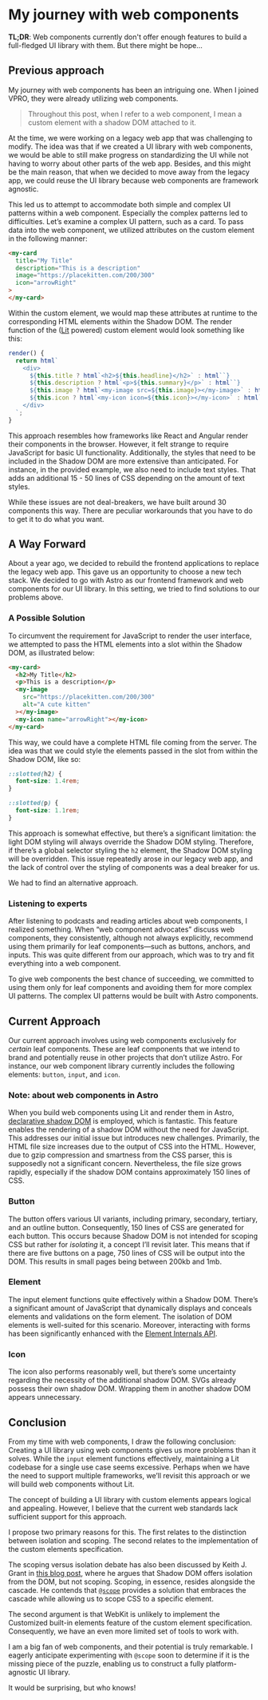 # My journey with web components

**TL;DR**: Web components currently don't offer enough features to
build a full-fledged UI library with them. But there might be hope...

## Previous approach

My journey with web components has been an intriguing one. When I
joined VPRO, they were already utilizing web components.

> Throughout this post, when I refer to a web component, I mean a
> custom element with a shadow DOM attached to it.

At the time, we were working on a legacy web app that was challenging
to modify. The idea was that if we created a UI library with web
components, we would be able to still make progress on standardizing
the UI while not having to worry about other parts of the web app.
Besides, and this might be the main reason, that when we decided to
move away from the legacy app, we could reuse the UI library because
web components are framework agnostic.

This led us to attempt to accommodate both simple and complex UI
patterns within a web component. Especially the complex patterns led
to difficulties. Let’s examine a complex UI pattern, such as a card.
To pass data into the web component, we utilized attributes on the
custom element in the following manner:

```html
<my-card
  title="My Title"
  description="This is a description"
  image="https://placekitten.com/200/300"
  icon="arrowRight"
>
</my-card>
```

Within the custom element, we would map these attributes at runtime to
the corresponding HTML elements within the Shadow DOM. The render
function of the ([Lit](https://lit.dev/) powered) custom element would
look something like this:

```javascript
render() {
  return html`
    <div>
      ${this.title ? html`<h2>${this.headline}</h2>` : html``}
      ${this.description ? html`<p>${this.summary}</p>` : html``}
      ${this.image ? html`<my-image src=${this.image}></my-image>` : html``}
      ${this.icon ? html`<my-icon icon=${this.icon}></my-icon>` : html``}
    </div>
  `;
}
```

This approach resembles how frameworks like React and Angular render
their components in the browser. However, it felt strange to require
JavaScript for basic UI functionality. Additionally, the styles that
need to be included in the Shadow DOM are more extensive than
anticipated. For instance, in the provided example, we also need to
include text styles. That adds an additional 15 - 50 lines of CSS
depending on the amount of text styles.

While these issues are not deal-breakers, we have built around 30
components this way. There are peculiar workarounds that you have to
do to get it to do what you want.

## A Way Forward

About a year ago, we decided to rebuild the frontend applications to
replace the legacy web app. This gave us an opportunity to choose a
new tech stack. We decided to go with Astro as our frontend framework
and web components for our UI library. In this setting, we tried to
find solutions to our problems above.

### A Possible Solution

To circumvent the requirement for JavaScript to render the user
interface, we attempted to pass the HTML elements into a slot within
the Shadow DOM, as illustrated below:

```html
<my-card>
  <h2>My Title</h2>
  <p>This is a description</p>
  <my-image
    src="https://placekitten.com/200/300"
    alt="A cute kitten"
  ></my-image>
  <my-icon name="arrowRight"></my-icon>
</my-card>
```

This way, we could have a complete HTML file coming from the server.
The idea was that we could style the elements passed in the slot from
within the Shadow DOM, like so:

```css
::slotted(h2) {
  font-size: 1.4rem;
}

::slotted(p) {
  font-size: 1.1rem;
}
```

This approach is somewhat effective, but there’s a significant
limitation: the light DOM styling will always override the Shadow DOM
styling. Therefore, if there’s a global selector styling the `h2`
element, the Shadow DOM styling will be overridden. This issue
repeatedly arose in our legacy web app, and the lack of control over
the styling of components was a deal breaker for us.

We had to find an alternative approach.

### Listening to experts

After listening to podcasts and reading articles about web components,
I realized something. When “web component advocates” discuss web
components, they consistently, although not always explicitly,
recommend using them primarily for leaf components—such as buttons,
anchors, and inputs. This was quite different from our approach, which
was to try and fit everything into a web component.

To give web components the best chance of succeeding, we committed to
using them only for leaf components and avoiding them for more complex
UI patterns. The complex UI patterns would be built with Astro
components.

## Current Approach

Our current approach involves using web components exclusively for
_certain_ leaf components. These are leaf components that we intend to
brand and potentially reuse in other projects that don’t utilize
Astro. For instance, our web component library currently includes the
following elements: `button`, `input`, and `icon`.

### Note: about web components in Astro

When you build web components using Lit and render them in Astro,
[declarative shadow DOM](https://web.dev/articles/declarative-shadow-dom)
is employed, which is fantastic. This feature enables the rendering of
a shadow DOM without the need for JavaScript. This addresses our
initial issue but introduces new challenges. Primarily, the HTML file
size increases due to the output of CSS into the HTML. However, due to
gzip compression and smartness from the CSS parser, this is supposedly
not a significant concern. Nevertheless, the file size grows rapidly,
especially if the shadow DOM contains approximately 150 lines of CSS.

### Button

The button offers various UI variants, including primary, secondary,
tertiary, and an outline button. Consequently, 150 lines of CSS are
generated for each button. This occurs because Shadow DOM is not
intended for scoping CSS but rather for _isolating_ it, a concept I’ll
revisit later. This means that if there are five buttons on a page,
750 lines of CSS will be output into the DOM. This results in small
pages being between 200kb and 1mb.

### Element

The input element functions quite effectively within a Shadow DOM.
There’s a significant amount of JavaScript that dynamically displays
and conceals elements and validations on the form element. The
isolation of DOM elements is well-suited for this scenario. Moreover,
interacting with forms has been significantly enhanced with the
[Element Internals API](https://developer.mozilla.org/en-US/docs/Web/API/HTMLElement/attachInternals).

### Icon

The icon also performs reasonably well, but there’s some uncertainty
regarding the necessity of the additional shadow DOM. SVGs already
possess their own shadow DOM. Wrapping them in another shadow DOM
appears unnecessary.

## Conclusion

From my time with web components, I draw the following conclusion:
Creating a UI library using web components gives us more problems than
it solves. While the `input` element functions effectively,
maintaining a Lit codebase for a single use case seems excessive.
Perhaps when we have the need to support multiple frameworks, we’ll
revisit this approach or we will build web components without Lit.

The concept of building a UI library with custom elements appears
logical and appealing. However, I believe that the current web
standards lack sufficient support for this approach.

I propose two primary reasons for this. The first relates to the
distinction between isolation and scoping. The second relates to the
implementation of the custom elements specification.

The scoping versus isolation debate has also been discussed by Keith
J. Grant in
[this blog post](https://keithjgrant.com/posts/2023/08/scope-vs-shadow-dom/#shadow-dom-does-not-provide-what),
where he argues that Shadow DOM offers isolation from the DOM, but not
scoping. Scoping, in essence, resides alongside the cascade. He
contends that
[`@scope`](https://developer.mozilla.org/en-US/docs/Web/CSS/@scope)
provides a solution that embraces the cascade while allowing us to
scope CSS to a specific element.

The second argument is that WebKit is unlikely to implement the
Customized built-in elements feature of the custom element
specification. Consequently, we have an even more limited set of tools
to work with.

I am a big fan of web components, and their potential is truly
remarkable. I eagerly anticipate experimenting with `@scope` soon to
determine if it is the missing piece of the puzzle, enabling us to
construct a fully platform-agnostic UI library.

It would be surprising, but who knows!
